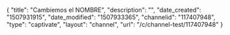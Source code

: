 {
    "title": "Cambiemos el NOMBRE",
    "description": "",
    "date_created": "1507931915",
    "date_modified": "1507933365",
    "channelid": "117407948",
    "type": "captivate",
    "layout": "channel",
    "url": "\/c\/channel-test\/117407948"
}